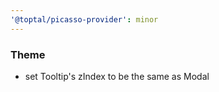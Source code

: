 ```yaml
---
'@toptal/picasso-provider': minor
---
```


### Theme

- set Tooltip's zIndex to be the same as Modal
